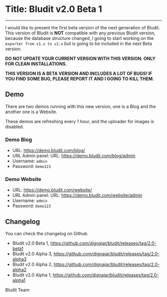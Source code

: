 # Title: Bludit v2.0 Beta 1
<!-- Date: 2017-08-12 22:00:00 -->
---
I would like to present the first beta version of the next generation of Bludit. This version of Bludit is **NOT** compatible with any previous Bludit version, because the database structure changed, I going to start working on the `exporter from v1.x to v2.x` but is going to be included in the next Beta version.

<!-- pagebreak -->

**DO NOT UPDATE YOUR CURRENT VERSION WITH THIS VERSION. ONLY FOR CLEAN INSTALLATIONS.**

**THIS VERSION IS A BETA VERSION AND INCLUDES A LOT OF BUGS! IF YOU FIND SOME BUG, PLEASE REPORT IT AND I GOING TO KILL THEM.**

## Demo
There are two demos running with this new version, one is a Blog and the another one is a Website.

These demos are refreshing every 1 hour, and the uploader for images is disabled.

### Demo Blog
- URL: https://demo.bludit.com/blog/
- URL Admin panel: URL: https://demo.bludit.com/blog/admin
- Username: `admin`
- Password: `demo123`

### Demo Website
- URL: https://demo.bludit.com/website/
- URL Admin panel: URL: https://demo.bludit.com/website/admin
- Username: `admin`
- Password: `demo123`

## Changelog
You can check the changelog on Github.
- Bludit v2.0 Beta 1, https://github.com/dignajar/bludit/releases/tag/2.0-beta1
- Bludit v2.0 Alpha 3, https://github.com/dignajar/bludit/releases/tag/2.0-alpha3
- Bludit v2.0 Alpha 2, https://github.com/dignajar/bludit/releases/tag/2.0-alpha2
- Bludit v2.0 Alpha 1, https://github.com/dignajar/bludit/releases/tag/2.0-alpha1

Bludit Team